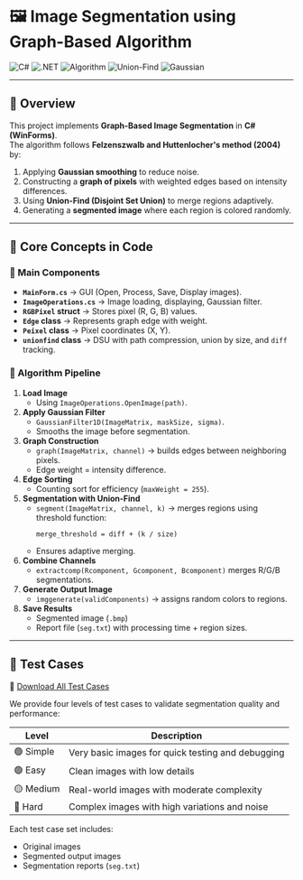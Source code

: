 # 🖼️ Image Segmentation using Graph-Based Algorithm

![C#](https://img.shields.io/badge/C%23-9.0-blue?logo=c-sharp)
![.NET](https://img.shields.io/badge/.NET-WinForms-purple?logo=dotnet)
![Algorithm](https://img.shields.io/badge/Algorithm-Graph--Based-brightgreen)
![Union-Find](https://img.shields.io/badge/DataStructure-UnionFind-orange)
![Gaussian](https://img.shields.io/badge/Filter-Gaussian-yellow)

---

## 🚀 Overview  
This project implements **Graph-Based Image Segmentation** in **C# (WinForms)**.  
The algorithm follows **Felzenszwalb and Huttenlocher's method (2004)** by:  
1. Applying **Gaussian smoothing** to reduce noise.  
2. Constructing a **graph of pixels** with weighted edges based on intensity differences.  
3. Using **Union-Find (Disjoint Set Union)** to merge regions adaptively.  
4. Generating a **segmented image** where each region is colored randomly.  

---

## 🧠 Core Concepts in Code  

### 📌 Main Components
- **`MainForm.cs`** → GUI (Open, Process, Save, Display images).  
- **`ImageOperations.cs`** → Image loading, displaying, Gaussian filter.  
- **`RGBPixel` struct** → Stores pixel (R, G, B) values.  
- **`Edge` class** → Represents graph edge with weight.  
- **`Peixel` class** → Pixel coordinates (X, Y).  
- **`unionfind` class** → DSU with path compression, union by size, and `diff` tracking.  

### 📌 Algorithm Pipeline
1. **Load Image**  
   - Using `ImageOperations.OpenImage(path)`.  
2. **Apply Gaussian Filter**  
   - `GaussianFilter1D(ImageMatrix, maskSize, sigma)`.  
   - Smooths the image before segmentation.  
3. **Graph Construction**  
   - `graph(ImageMatrix, channel)` → builds edges between neighboring pixels.  
   - Edge weight = intensity difference.  
4. **Edge Sorting**  
   - Counting sort for efficiency (`maxWeight = 255`).  
5. **Segmentation with Union-Find**  
   - `segment(ImageMatrix, channel, k)` → merges regions using threshold function:  
     ```
     merge_threshold = diff + (k / size)
     ```
   - Ensures adaptive merging.  
6. **Combine Channels**  
   - `extractcomp(Rcomponent, Gcomponent, Bcomponent)` merges R/G/B segmentations.  
7. **Generate Output Image**  
   - `imggenerate(validComponents)` → assigns random colors to regions.  
8. **Save Results**  
   - Segmented image (`.bmp`)  
   - Report file (`seg.txt`) with processing time + region sizes.  

---

## 📂 Test Cases  

🔗 [Download All Test Cases](https://drive.google.com/file/d/1h4ClRkOzEjnF2nooMk0A4SPGINQAtwci/view?usp=sharing)  

We provide four levels of test cases to validate segmentation quality and performance:  

| Level   | Description |
|---------|-------------|
| 🟢 Simple | Very basic images for quick testing and debugging |
| 🟢 Easy   | Clean images with low details |
| 🟡 Medium | Real-world images with moderate complexity |
| 🔴 Hard   | Complex images with high variations and noise |

Each test case set includes:
- Original images  
- Segmented output images  
- Segmentation reports (`seg.txt`)  

